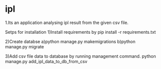 # ipl

1.Its an application analysing ipl result from the given csv file.

Setps for installation
1)Install requirements by pip install -r requirements.txt

2)Create databse 
  a)python manage.py makemigrations
  b)python manage.py migrate

3)Add csv file data to database by running management command.
  python manage.py add_ipl_data_to_db_from_csv
